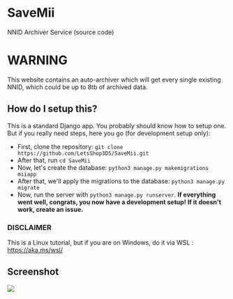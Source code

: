 # SaveMii
NNID Archiver Service (source code)
# WARNING
This website contains an auto-archiver which will get every single existing NNID, which could be up to 8tb of archived data.
## How do I setup this?
This is a standard Django app. You probably should know how to setup one. But if you really need steps, here you go (for development setup only):
- First, clone the repository: `git clone https://github.com/LetsShop3DS/SaveMii.git`
- After that, run `cd SaveMii`
- Now, let's create the database: `python3 manage.py makemigrations miiapp`
- After that, we'll apply the migrations to the database: `python3 manage.py migrate`
- Now, run the server with `python3 manage.py runserver`.
**If everything went well, congrats, you now have a development setup! If it doesn't work, create an issue.**
### DISCLAIMER
This is a Linux tutorial, but if you are on Windows, do it via WSL : https://aka.ms/wsl/
## Screenshot
![](https://raw.githubusercontent.com/LetsShop3DS/SaveMii/main/screen.png)
